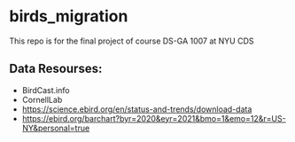 # birds_migration
This repo is for the final project of course DS-GA 1007 at NYU CDS

## Data Resourses:
* BirdCast.info
* CornellLab
* https://science.ebird.org/en/status-and-trends/download-data
* https://ebird.org/barchart?byr=2020&eyr=2021&bmo=1&emo=12&r=US-NY&personal=true
